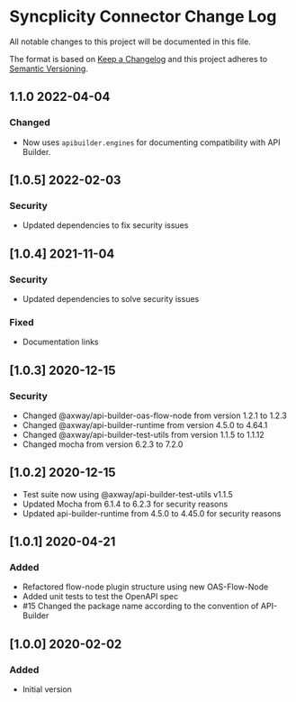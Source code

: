 # Syncplicity Connector Change Log
All notable changes to this project will be documented in this file.

The format is based on [Keep a Changelog](http://keepachangelog.com/)
and this project adheres to [Semantic Versioning](http://semver.org/).

## 1.1.0 2022-04-04
### Changed
- Now uses `apibuilder.engines` for documenting compatibility with API Builder.

## [1.0.5] 2022-02-03
### Security
- Updated dependencies to fix security issues

## [1.0.4] 2021-11-04
### Security
- Updated dependencies to solve security issues

### Fixed
- Documentation links

## [1.0.3] 2020-12-15
### Security
- Changed @axway/api-builder-oas-flow-node from version 1.2.1 to 1.2.3
- Changed @axway/api-builder-runtime from version 4.5.0 to 4.64.1
- Changed @axway/api-builder-test-utils from version 1.1.5 to 1.1.12
- Changed mocha from version 6.2.3 to 7.2.0

## [1.0.2] 2020-12-15
- Test suite now using @axway/api-builder-test-utils v1.1.5
- Updated Mocha from 6.1.4 to 6.2.3 for security reasons
- Updated api-builder-runtime from 4.5.0 to 4.45.0 for security reasons

## [1.0.1] 2020-04-21
### Added
- Refactored flow-node plugin structure using new OAS-Flow-Node
- Added unit tests to test the OpenAPI spec
- #15 Changed the package name according to the convention of API-Builder

## [1.0.0] 2020-02-02
### Added
- Initial version